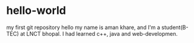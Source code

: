# hello-world
my first git repository
hello my name is aman khare, and I'm a student(B-TEC) at LNCT bhopal.
I had learned c++, java and web-developmen.
